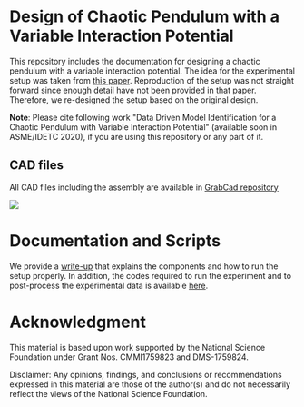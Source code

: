 # Design of Chaotic Pendulum with a Variable Interaction Potential
This repository includes the documentation for designing a chaotic pendulum with a variable interaction potential.
The idea for the experimental setup was taken from [this paper](https://aip.scitation.org/doi/10.1063/1.4812721). 
Reproduction of the setup was not straight forward since enough detail have not been provided in that paper.
Therefore, we re-designed the setup based on the original design. 

**Note**: Please cite following work "Data Driven Model Identification for a Chaotic Pendulum with Variable Interaction Potential" (available soon in ASME/IDETC 2020), if you are using this repository or any part of it.

## CAD files
All CAD files including the assembly are available in [GrabCad repository](https://grabcad.com/library/design-of-chaotic-pendulum-with-a-variable-interaction-potential-1)

![](https://https://github.com/Khasawneh-Lab/driven_pendulum_with_chaotic_potential/blob/master/figures/assembly.png)

# Documentation and Scripts
We provide a [write-up](https://github.com/Khasawneh-Lab/driven_pendulum_with_chaotic_potential/blob/master/Chaotic_Pendulum_Apparatus_Documentation.pdf) that explains the components and how to run the setup properly. 
In addition, the codes required to run the experiment and to post-process the experimental data is available [here](https://github.com/Khasawneh-Lab/driven_pendulum_with_chaotic_potential/tree/master/Codes).

# Acknowledgment

This material is based upon work supported by the National Science Foundation under Grant Nos. CMMI1759823 and DMS-1759824.

Disclaimer: Any opinions, findings, and conclusions or recommendations expressed in this material are those of the author(s) and do not necessarily reflect the views of the National Science Foundation.


